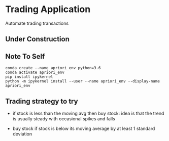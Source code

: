 # Trading Application
Automate trading transactions

## Under Construction

## Note To Self
```commandline
conda create --name apriori_env python=3.6
conda activate apriori_env
pip install ipykernel
python -m ipykernel install --user --name apriori_env --display-name apriori_env
```

## Trading strategy to try
* if stock is less than the moving avg then buy stock: idea is that the trend is usually steady with occasional 
spikes and falls

* buy stock if stock is below its moving average by at least 1 standard deviation